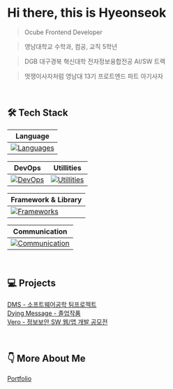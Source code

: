 # Hi there, this is Hyeonseok
> Ocube Frontend Developer

> 영남대학교 수학과, 컴공, 교직 5학년

> DGB 대구경북 혁신대학 전자정보융합전공 AI/SW 트랙

> 멋쟁이사자처럼 영남대 13기 프로트엔드 파트 아기사자

<br>

## 🛠️ Tech Stack

| Language |
|---|
|[![Languages](https://go-skill-icons.vercel.app/api/icons?i=html,js,css,ts,python,c,mysql,dart)](https://skillicons.dev)||

| DevOps | Utillities |
|---|---|
|[![DevOps](https://go-skill-icons.vercel.app/api/icons?i=aws,cloudfront,lambda,apigateway)](https://skillicons.dev) | [![Utillities](https://go-skill-icons.vercel.app/api/icons?i=zustand,axios)](https://skillicons.dev)


| Framework & Library |
|---|
|[![Frameworks](https://go-skill-icons.vercel.app/api/icons?i=react,remix,vite,unity,flutter)](https://skillicons.dev)|

| Communication |
|---|
|[![Communication](https://go-skill-icons.vercel.app/api/icons?i=github,jira,figma,notion)](https://skillicons.dev)|

<br>

## 💻 Projects
[DMS - 소프트웨어공학 팀프로젝트](https://github.com/IENFI/software)
<br>
[Dying Message - 졸업작품](https://github.com/IENFI/3DMafia)
<br>
[Vero - 정보보안 SW 웹/앱 개발 공모전](https://github.com/sw-security-web-app/sw-security-web-app_FE)

<br>

## 👇 More About Me
[Portfolio](https://www.notion.so/ABOUT-ME-1dac7917f2c2803db666f1e38d72cbde?source=copy_link)
